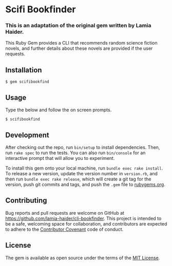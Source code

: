 # Scifi Bookfinder
### This is an adaptation of the original gem written by Lamia Haider.

This Ruby Gem provides a CLI that recommends random science fiction novels, and further details about these novels are provided if the user requests.

## Installation

    $ gem scifibookfind

## Usage

Type the below and follow the on screen prompts.

    $ scifibookfind

## Development

After checking out the repo, run `bin/setup` to install dependencies. Then, run `rake spec` to run the tests. You can also run `bin/console` for an interactive prompt that will allow you to experiment.

To install this gem onto your local machine, run `bundle exec rake install`. To release a new version, update the version number in `version.rb`, and then run `bundle exec rake release`, which will create a git tag for the version, push git commits and tags, and push the `.gem` file to [rubygems.org](https://rubygems.org).

## Contributing

Bug reports and pull requests are welcome on GitHub at https://github.com/lamia-haider/cli-bookfinder. This project is intended to be a safe, welcoming space for collaboration, and contributors are expected to adhere to the [Contributor Covenant](contributor-covenant.org) code of conduct.


## License

The gem is available as open source under the terms of the [MIT License](http://opensource.org/licenses/MIT).
